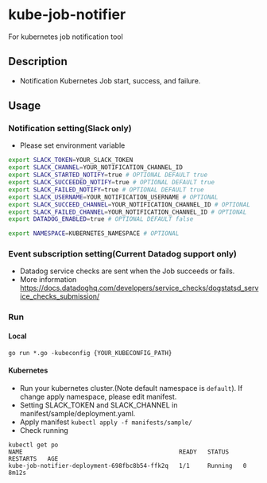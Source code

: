 # kube-job-notifier
For kubernetes job notification tool 

## Description
- Notification Kubernetes Job start, success, and failure.

## Usage

### Notification setting(Slack only)
- Please set environment variable
```bash
export SLACK_TOKEN=YOUR_SLACK_TOKEN
export SLACK_CHANNEL=YOUR_NOTIFICATION_CHANNEL_ID
export SLACK_STARTED_NOTIFY=true # OPTIONAL DEFAULT true
export SLACK_SUCCEEDED_NOTIFY=true # OPTIONAL DEFAULT true
export SLACK_FAILED_NOTIFY=true # OPTIONAL DEFAULT true
export SLACK_USERNAME=YOUR_NOTIFICATION_USERNAME # OPTIONAL
export SLACK_SUCCEED_CHANNEL=YOUR_NOTIFICATION_CHANNEL_ID # OPTIONAL
export SLACK_FAILED_CHANNEL=YOUR_NOTIFICATION_CHANNEL_ID # OPTIONAL
export DATADOG_ENABLED=true # OPTIONAL DEFAULT false

export NAMESPACE=KUBERNETES_NAMESPACE # OPTIONAL
```

### Event subscription setting(Current Datadog support only)
- Datadog service checks are sent when the Job succeeds or fails.
- More information https://docs.datadoghq.com/developers/service_checks/dogstatsd_service_checks_submission/

### Run

#### Local

`go run *.go -kubeconfig {YOUR_KUBECONFIG_PATH}`
 
#### Kubernetes
- Run your kubernetes cluster.(Note default namespace is `default`). If change apply namespace, please edit manifest.
- Setting SLACK_TOKEN and SLACK_CHANNEL in manifest/sample/deployment.yaml.
- Apply manifest
`kubectl apply -f manifests/sample/`
- Check running
```
kubectl get po
NAME                                            READY   STATUS    RESTARTS   AGE
kube-job-notifier-deployment-698fbc8b54-ffk2q   1/1     Running   0          8m12s
```
